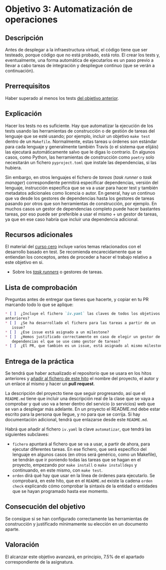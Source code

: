 # Objetivo 3: Automatización de operaciones

## Descripción

Antes de desplegar a la infraestructura virtual, el código tiene que
ser testeado, porque código que no está probado, está roto. El crear
los tests y, eventualmente, una forma automática de ejecutarlos es un
paso previo a llevar a cabo tareas de integración y despliegue
continuo (que se verán a continuación).

## Prerrequisitos

Haber superado al menos los tests
[del objetivo anterior](http://jj.github.io/IV/documentos/proyecto/2.Entidad).

## Explicación

Hacer los tests no es suficiente. Hay que automatizar la ejecución de
  los tests usando las herramientas de construcción o de gestión de
  tareas del lenguaje que se esté usando; por ejemplo, incluir un
  objetivo `make test` dentro de un `Makefile`. Normalmente, estas
  tareas u órdenes son estándar para cada lenguaje y generalmente
  también Travis (o el sistema que elijáis) las ejecutará
  automáticamente salvo que le digas lo contrario. En algunos casos,
  como Python, las herramientas de construcción como `poetry` solo
  necesitarán un fichero `pyproject.toml` que instale las
  dependencias, si las hubiera.

Sin embargo, en otros lenguajes el fichero de *tareas* (*task runner*
  o *task manager*) correspondiente permitirá especificar
  dependencias, versión del lenguaje, instrucción específica que se va
  a usar para hacer test y también metadatos adicionales como licencia
  o autor. En general, hay un continuo que va desde los gestores de
  dependencias hasta los gestores de tareas pasando por otros que son
  herramientas de construcción, por ejemplo. En muchos casos un gestor
  de dependencias completo puede hacer bastantes tareas, por eso puede
  ser preferible a usar el mismo + un gestor de tareas, ya que en ese
  caso habría que incluir una dependencia adicional.

## Recursos adicionales

El material del [curso cero](https://jj.github.io/curso-tdd) incluye
varios temas relacionados con el desarrollo basado en test. Se
recomienda encarecidamente que se entiendan los conceptos, antes de proceder a
hacer el trabajo relativo a este objetivo en si.

* Sobre los
  [*task runners*](https://jj.github.io/curso-tdd/temas/gestores-tareas.html) o
  gestores de tareas.

## Lista de comprobación

Preguntas antes de entregar que tienes que hacerte, y copiar en tu PR marcando
todo lo que se aplique:

```markdown
* [ ]  ¿Incluye el fichero `iv.yaml` las claves de todos los objetivos
anteriores?
* [ ]  ¿Se ha desarrollado el fichero para las tareas a partir de un
   issue?
* [ ]  ¿Ese issue está asignado a un milestone?
* [ ]  ¿Hemos justificado correctamente en caso de elegir un gestor de
   dependencias el que se use como gestor de tareas?
* [ ]  ¿El PR, que también es un issue, está asignado al mismo milestone?
```

## Entrega de la práctica

Se tendrá que haber actualizado el repositorio que se usara en los hitos
anteriores y
[añadir al fichero de este hito](https://github.com/JJ/IV-21-22/blob/master/proyectos/objetivo-3.md)
el nombre del proyecto, el autor y un enlace al mismo y hacer un **pull
request**.

La descripción del proyecto tiene que seguir progresando, así que el
`README.md` tiene que incluir una descripción real de la clase que se
vaya a comprobar y qué uso va a tener dentro del servicio (o
servicios) web que se van a desplegar más adelante. En un proyecto el
README.md debe estar escrito para la persona que llegue, y no para que
se corrija. Si hay documentación adicional, tendrá que enlazarse desde
este `README.md`.

Habrá que añadir al fichero `iv.yaml` la clave `automatizar`, que tendrá las
siguientes subclaves:

* `fichero` apuntará al fichero que se va a usar, a partir de ahora,
  para ejecutar diferentes tareas. En ese fichero, que será específico
  del lenguaje en algunos casos (en otros será genérico, como un
  Makefile), se tendrán que ir poniendo todas las tareas que se hagan
  en el proyecto, empezando por `make install` o `make installdeps` y
  continuando, en este mismo, con `make test`.
* `orden` dirá qué hay que usar en la línea de órdenes para ejecutarlo. Se
  comprobará, en este hito, que en el `README.md` existe la cadena `orden check`
  explicando cómo comprobar la sintaxis de la entidad o entidades que se hayan
  programado hasta ese momento.

## Consecución del objetivo

Se consigue si se han configurado correctamente las herramientas de
construcción y justificado mínimamente su elección en un documento aparte.

## Valoración

El alcanzar este objetivo avanzará, en principio, 7.5% de el apartado
correspondiente de la asignatura.
